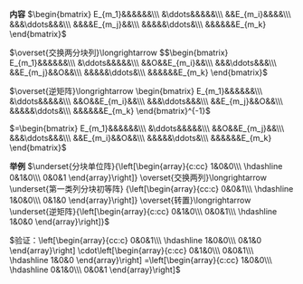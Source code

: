 **内容**
$\begin{bmatrix}
E_{m_1}&&&&&&\\\ 
&\ddots&&&&&\\\ 
&&E_{m_i}&&&&\\\ 
&&&\ddots&&&\\\ 
&&&&E_{m_j}&&\\\ 
&&&&&\ddots&\\\ 
&&&&&&E_{m_k}
\end{bmatrix}$

$\overset{交换两分块列}\longrightarrow
$$\begin{bmatrix}
E_{m_1}&&&&&&\\\ 
&\ddots&&&&&\\\ 
&&O&&E_{m_i}&&\\\ 
&&&\ddots&&&\\\ 
&&E_{m_j}&&O&&\\\ 
&&&&&\ddots&\\\ 
&&&&&&E_{m_k}
\end{bmatrix}$

$\overset{逆矩阵}\longrightarrow
\begin{bmatrix}
E_{m_1}&&&&&&\\\ 
&\ddots&&&&&\\\ 
&&O&&E_{m_i}&&\\\ 
&&&\ddots&&&\\\ 
&&E_{m_j}&&O&&\\\ 
&&&&&\ddots&\\\ 
&&&&&&E_{m_k}
\end{bmatrix}^{-1}$

$=\begin{bmatrix}
E_{m_1}&&&&&&\\\ 
&\ddots&&&&&\\\ 
&&O&&E_{m_j}&&\\\ 
&&&\ddots&&&\\\ 
&&E_{m_i}&&O&&\\\ 
&&&&&\ddots&\\\ 
&&&&&&E_{m_k}
\end{bmatrix}$

**举例**
$\underset{分块单位阵}{\left[\begin{array}{c:cc}
1&0&0\\\ 
\hdashline
0&1&0\\\ 
0&0&1
\end{array}\right]}
\overset{交换两列}\longrightarrow
\underset{第一类列分块初等阵}
{\left[\begin{array}{cc:c}
0&0&1\\\ 
\hdashline
1&0&0\\\ 
0&1&0 
\end{array}\right]}
\overset{转置}\longrightarrow
\underset{逆矩阵}{\left[\begin{array}{c:cc}
0&1&0\\\ 
0&0&1\\\ 
\hdashline
1&0&0
\end{array}\right]}$

$验证：\left[\begin{array}{cc:c}
0&0&1\\\ 
\hdashline
1&0&0\\\ 
0&1&0 
\end{array}\right]
\cdot\left[\begin{array}{c:cc}
0&1&0\\\ 
0&0&1\\\ 
\hdashline
1&0&0
\end{array}\right]
=\left[\begin{array}{c:cc}
1&0&0\\\ 
\hdashline
0&1&0\\\ 
0&0&1
\end{array}\right]$